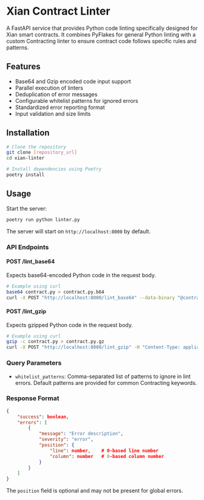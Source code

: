 # Xian Contract Linter

A FastAPI service that provides Python code linting specifically designed for Xian smart contracts. It combines PyFlakes for general Python linting with a custom Contracting linter to ensure contract code follows specific rules and patterns.

## Features

- Base64 and Gzip encoded code input support
- Parallel execution of linters
- Deduplication of error messages
- Configurable whitelist patterns for ignored errors
- Standardized error reporting format
- Input validation and size limits

## Installation

```bash
# Clone the repository
git clone [repository_url]
cd xian-linter

# Install dependencies using Poetry
poetry install
```

## Usage

Start the server:
```bash
poetry run python linter.py
```

The server will start on `http://localhost:8000` by default.

### API Endpoints

#### POST /lint_base64
Expects base64-encoded Python code in the request body.

```bash
# Example using curl
base64 contract.py > contract.py.b64
curl -X POST "http://localhost:8000/lint_base64" --data-binary "@contract.py.b64"
```

#### POST /lint_gzip
Expects gzipped Python code in the request body.

```bash
# Example using curl
gzip -c contract.py > contract.py.gz
curl -X POST "http://localhost:8000/lint_gzip" -H "Content-Type: application/gzip" --data-binary "@contract.py.gz"
```

### Query Parameters

- `whitelist_patterns`: Comma-separated list of patterns to ignore in lint errors. Default patterns are provided for common Contracting keywords.

### Response Format

```json
{
    "success": boolean,
    "errors": [
        {
            "message": "Error description",
            "severity": "error",
            "position": {
                "line": number,    # 0-based line number
                "column": number   # 0-based column number
            }
        }
    ]
}
```

The `position` field is optional and may not be present for global errors.

